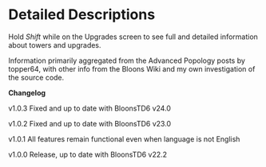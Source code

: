 ﻿# Detailed Descriptions


Hold *Shift* while on the Upgrades screen to see full and detailed information about towers and upgrades.

Information primarily aggregated from the Advanced Popology posts by topper64, 
with other info from the Bloons Wiki and my own investigation of the source code.

**Changelog**

v1.0.3 Fixed and up to date with BloonsTD6 v24.0

v1.0.2 Fixed and up to date with BloonsTD6 v23.0

v1.0.1 All features remain functional even when language is not English

v1.0.0 Release, up to date with BloonsTD6 v22.2
